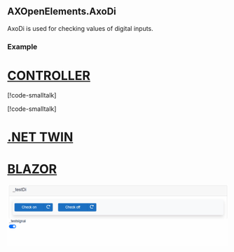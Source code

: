 ## AXOpenElements.AxoDi

AxoDi is used for checking values of digital inputs.

### Example

# [CONTROLLER](#tab/controller)

[!code-smalltalk[](../app/src/Documentation/DocumentationContext.st?name=AxoDiDeclaration)]

[!code-smalltalk[](../app/src/Documentation/DocumentationContext.st?name=AxoDoExample)]

# [.NET TWIN](#tab/twin)



# [BLAZOR](#tab/blazor)

![AxoDi](assets/axodi.gif)